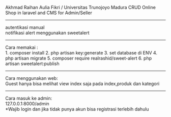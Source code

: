 Akhmad Raihan Aulia Fikri  /  Universitas Trunojoyo Madura
CRUD Online Shop in laravel and CMS for Admin/Seller
<br><hr>
autentikasi manual<br>
notifikasi alert menggunakan sweetalert

<hr>
Cara memakai :<br>
1. composer install
2. php artisan key:generate
3. set database di ENV
4. php artisan migrate
5. composer require realrashid/sweet-alert
6. php artisan sweetalert:publish 
<hr>
Cara menggunakan web:<br>
Guest hanya bisa melihat view index saja pada index,produk dan kategori
<hr>
Cara masuk ke admin:<br>
127.0.0.1:8000/admin
<br>*Wajib login dan jika tidak punya akun bisa registrasi terlebih dahulu
